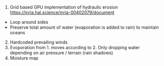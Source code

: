 1. Grid based GPU implementation of hydraulic erosion https://inria.hal.science/inria-00402079/document

- Loop around sides
- Preserve total amount of water (evaporation is added to rain) to maintain oceans

2. Hardcoded prevailing winds
3. Evoporation from 1. moves according to 2. Only dropping water depending on air pressure / terrain (rain shadows)
4. Moisture map
